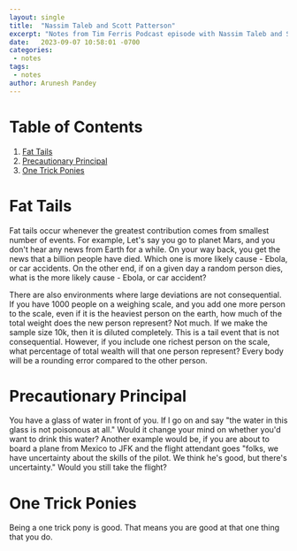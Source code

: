 ```yaml
---
layout: single
title:  "Nassim Taleb and Scott Patterson"
excerpt: "Notes from Tim Ferris Podcast episode with Nassim Taleb and Scott Patterson"
date:   2023-09-07 10:58:01 -0700
categories:
 - notes
tags:
 - notes
author: Arunesh Pandey
---
```


# Table of Contents

1.  [Fat Tails](#orge2fa475)
2.  [Precautionary Principal](#org6cc9a06)
3.  [One Trick Ponies](#org05355d1)



<a id="orge2fa475"></a>

# Fat Tails

Fat tails occur whenever the greatest contribution comes from smallest number of events.  For example, Let's say you go to planet Mars, and you don't hear any news from Earth for a while.  On your way back, you get the news that a billion people have died. Which one is more likely cause - Ebola, or car accidents.  On the other end, if on a given day a random person dies, what is the more likely cause - Ebola, or car accident?

There are also environments where large deviations are not consequential.  If you have 1000 people on a weighing scale, and you add one more person to the scale, even if it is the heaviest person on the earth, how much of the total weight does the new person represent?  Not much.  If we make the sample size 10k, then it is diluted completely.  This is a tail event that is not consequential.  However, if you include one richest person on the scale, what percentage of total wealth will that one person represent?  Every body will be a rounding error compared to the other person.


<a id="org6cc9a06"></a>

# Precautionary Principal

You have a glass of water in front of you.  If I go on and say "the water in this glass is not poisonous at all."  Would it change your mind on whether you'd want to drink this water?  Another example would be, if you are about to board a plane from Mexico to JFK and the flight attendant goes "folks, we have uncertainty about the skills of the pilot.  We think he's good, but there's uncertainty."  Would you still take the flight?


<a id="org05355d1"></a>

# One Trick Ponies

Being a one trick pony is good.  That means you are good at that one thing that you do.

